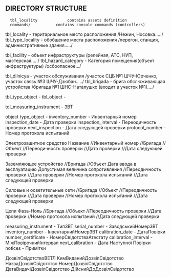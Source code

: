DIRECTORY STRUCTURE
-------------------

      tbl_locality             contains assets definition
      commands/           contains console commands (controllers)


tbl_locality - теритариальное место расположения /Нежин, Носовка...../
tbl_type_locality - обобщение места расположения /перегон, станция, административные здания...../

tbl_facility - объект инфраструктуры /релейная, АТС, НУП, мастерская...../
tbl_hazard_category - Категория помещения(объект инфраструктуры) /осбоопасное.../

tbl_dilnicya - участок обслуживания /участок СЦБ №1 ШЧУ-Юрченко, участок связь №3 ШЧУ-Дзюбан...../
tbl_brigada - брига обслюживающая устройства /бригада №1 ШНС-Наталушко (входит в участок №1)..../

tbl_type_object - 
tbl_object - 

tdl_measuring_instrument - ЗВТ




object
type_object -
inventory_number - Инвентарный номер
inspection_date - Дата проверки
inspection_interval - Переодичность проверки
next_inspection - Дата следующей проверки
protocol_number - Номер протокола испытаний


Электрозащитное средство
Название
//Инвентарный номер
//Бригада
//Объект
//Переодичность проверки
//Дата проверки
//Дата следующей проверки

Заземляющее устройство
//Бригада
//Объект
Дата ввода в эксплуатацию
Допустимая величина сопротивления
//Переодичность проверки
//Дата проверки
//Номер протокола испытаний
//Дата следующей проверки

Силовые и осветительные сети
//Бригада
//Объект
//Переодичность проверки
//Дата проверки
//Номер протокола испытаний
//Дата следующей проверки

Цепи Фаза-Ноль
//Бригада
//Объект
//Переодичность проверки
//Дата проверки
//Номер протокола испытаний
//Дата следующей проверки




measuring_instrument - ТипЗВТ
serial_number - ЗаводськийНомерЗВТ
inventory_number - ІнвентарнийНомерЗВТ
calibration_date - ДатаПовірки
number_certificate - НомерСвідотстваАтестату
calibration_interval - МіжПовірочнийІнтервал
next_calibration - Дата Наступної Повірки
notices - Примітки

ДозвілСвідотствоВЕТЛ
КимВиданийДозвілСвідотство
НазваДозвілСвідотство
НомерДозвілСвідотство
ДатаВидачіДозвілСвідотство
ДійснийДоДозвілСвідотство
